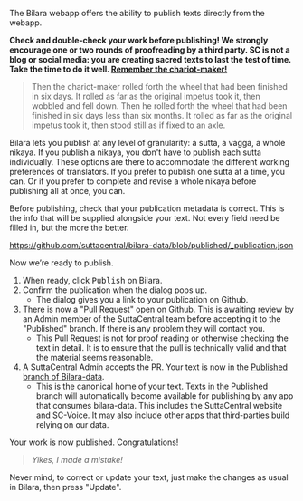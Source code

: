The Bilara webapp offers the ability to publish texts directly from the webapp. 

**Check and double-check your work before publishing! We strongly encourage one or two rounds of proofreading by a third party. SC is not a blog or social media: you are creating sacred texts to last the test of time. Take the time to do it well. [Remember the chariot-maker!](https://suttacentral.net/an3.15/en/sujato)**

>Then the chariot-maker rolled forth the wheel that had been finished in six days. It rolled as far as the original impetus took it, then wobbled and fell down. Then he rolled forth the wheel that had been finished in six days less than six months. It rolled as far as the original impetus took it, then stood still as if fixed to an axle.

Bilara lets you publish at any level of granularity: a sutta, a vagga, a whole nikaya. If you publish a nikaya, you don't have to publish each sutta individually. These options are there to accommodate the different working preferences of translators. If you prefer to publish one sutta at a time, you can. Or if you prefer to complete and revise a whole nikaya before publishing all at once, you can.

Before publishing, check that your publication metadata is correct. This is the info that will be supplied alongside your text. Not every field need be filled in, but the more the better.

https://github.com/suttacentral/bilara-data/blob/published/_publication.json

Now we’re ready to publish.

1. When ready, click <kbd>Publish</kbd> on Bilara.
2. Confirm the publication when the dialog pops up.
    - The dialog gives you a link to your publication on Github.
3. There is now a "Pull Request" open on Github. This is awaiting review by an Admin member of the SuttaCentral team before accepting it to the "Published" branch. If there is any problem they will contact you. 
    - This Pull Request is not for proof reading or otherwise checking the text in detail. It is to ensure that the pull is technically valid and that the material seems reasonable.
4. A SuttaCentral Admin accepts the PR. Your text is now in the [Published branch of Bilara-data](https://github.com/suttacentral/bilara-data/tree/published).
    - This is the canonical home of your text. Texts in the Published branch will automatically become available for publishing by any app that consumes bilara-data. This includes the SuttaCentral website and SC-Voice. It may also include other apps that third-parties build relying on our data.

Your work is now published. Congratulations!

>*Yikes, I made a mistake!*

Never mind, to correct or update your text, just make the changes as usual in Bilara, then press "Update". 
